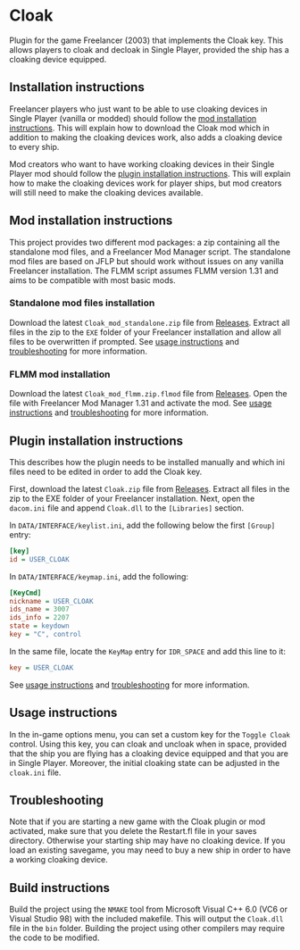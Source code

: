 # Cloak
Plugin for the game Freelancer (2003) that implements the Cloak key. This allows players to cloak and decloak in Single Player, provided the ship has a cloaking device equipped.

## Installation instructions
Freelancer players who just want to be able to use cloaking devices in Single Player (vanilla or modded) should follow the [mod installation instructions](#mod-installation-instructions). This will explain how to download the Cloak mod which in addition to making the cloaking devices work, also adds a cloaking device to every ship.

Mod creators who want to have working cloaking devices in their Single Player mod should follow the [plugin installation instructions](#plugin-installation-instructions). This will explain how to make the cloaking devices work for player ships, but mod creators will still need to make the cloaking devices available.

## Mod installation instructions
This project provides two different mod packages: a zip containing all the standalone mod files, and a Freelancer Mod Manager script. The standalone mod files are based on JFLP but should work without issues on any vanilla Freelancer installation. The FLMM script assumes FLMM version 1.31 and aims to be compatible with most basic mods.

### Standalone mod files installation

Download the latest `Cloak_mod_standalone.zip` file from [Releases](https://github.com/BC46/Cloak/releases). Extract all files in the zip to the `EXE` folder of your Freelancer installation and allow all files to be overwritten if prompted. See [usage instructions](#usage-instructions) and [troubleshooting](#troubleshooting) for more information.


### FLMM mod installation
Download the latest `Cloak_mod_flmm.zip.flmod` file from [Releases](https://github.com/BC46/Cloak/releases). Open the file with Freelancer Mod Manager 1.31 and activate the mod. See [usage instructions](#usage-instructions) and [troubleshooting](#troubleshooting) for more information.


## Plugin installation instructions
This describes how the plugin needs to be installed manually and which ini files need to be edited in order to add the Cloak key.

First, download the latest `Cloak.zip` file from [Releases](https://github.com/BC46/Cloak/releases). Extract all files in the zip to the EXE folder of your Freelancer installation. Next, open the `dacom.ini` file and append `Cloak.dll` to the `[Libraries]` section.

In `DATA/INTERFACE/keylist.ini`, add the following below the first `[Group]` entry:
```ini
[key]
id = USER_CLOAK
```

In `DATA/INTERFACE/keymap.ini`, add the following:
```ini
[KeyCmd]
nickname = USER_CLOAK
ids_name = 3007
ids_info = 2207
state = keydown
key = "C", control
```

In the same file, locate the `KeyMap` entry for `IDR_SPACE` and add this line to it:
```ini
key = USER_CLOAK
```

See [usage instructions](#usage-instructions) and [troubleshooting](#troubleshooting) for more information.

## Usage instructions

In the in-game options menu, you can set a custom key for the `Toggle Cloak` control. Using this key, you can cloak and uncloak when in space, provided that the ship you are flying has a cloaking device equipped and that you are in Single Player. Moreover, the initial cloaking state can be adjusted in the `cloak.ini` file.

## Troubleshooting

Note that if you are starting a new game with the Cloak plugin or mod activated, make sure that you delete the Restart.fl file in your saves directory. Otherwise your starting ship may have no cloaking device. If you load an existing savegame, you may need to buy a new ship in order to have a working cloaking device.

## Build instructions
Build the project using the `NMAKE` tool from Microsoft Visual C++ 6.0 (VC6 or Visual Studio 98) with the included makefile.
This will output the `Cloak.dll` file in the `bin` folder.
Building the project using other compilers may require the code to be modified.
